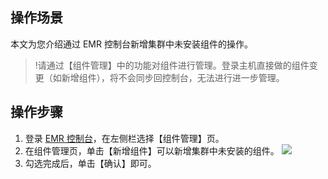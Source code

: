 ## 操作场景
本文为您介绍通过 EMR 控制台新增集群中未安装组件的操作。
>!请通过【组件管理】中的功能对组件进行管理。登录主机直接做的组件变更（如新增组件），将不会同步回控制台，无法进行进一步管理。

## 操作步骤
1. 登录 [EMR 控制台](https://console.cloud.tencent.com/emr)，在左侧栏选择【组件管理】页。
2. 在组件管理页，单击【新增组件】可以新增集群中未安装的组件。
![](https://main.qcloudimg.com/raw/c2282fd1fb313b18c747897276b464fa.png)
3. 勾选完成后，单击【确认】即可。

